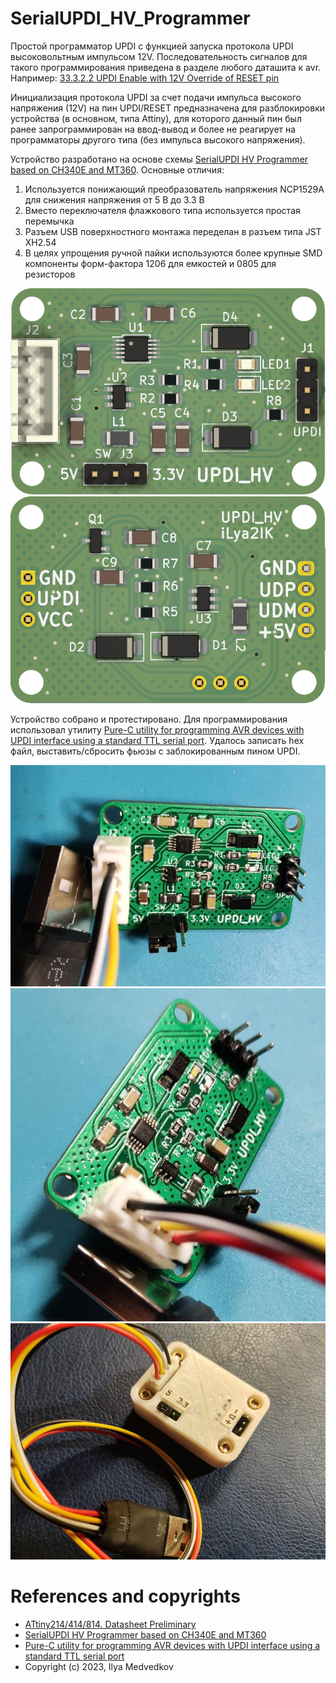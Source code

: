 # SerialUPDI_HV_Programmer

Простой программатор UPDI с функцией запуска протокола UPDI высоковольтным импульсом 12V. Последовательность сигналов для такого программирования приведена в разделе любого даташита к avr. Например:
[33.3.2.2 UPDI Enable with 12V Override of RESET pin](https://ww1.microchip.com/downloads/en/DeviceDoc/40001912A.pdf)

Инициализация протокола UPDI за счет подачи импульса высокого напряжения (12V) на пин UPDI/RESET предназначена для разблокировки устройства (в основном, типа Attiny), для которого данный пин был ранее запрограммирован на ввод-вывод и более не реагирует на программаторы другого типа (без импульса высокого напряжения).

Устройство разработано на основе схемы [SerialUPDI HV Programmer based on CH340E and MT360](https://github.com/wagiminator/AVR-Programmer/blob/master/SerialUPDI_HV_Programmer). Основные отличия:
1. Используется понижающий преобразователь напряжения NCP1529A для снижения напряжения от 5 В до 3.3 В
2. Вместо переключателя флажкового типа используется простая перемычка
3. Разъем USB поверхностного монтажа переделан в разъем типа JST XH2.54
4. В целях упрощения ручной пайки используются более крупные SMD компоненты форм-фактора 1206 для емкостей и 0805 для резисторов

![updi_hv_reset_top.png](https://raw.githubusercontent.com/iLya2IK/SerialUPDI_HV_Programmer/main/images/updi_hv_reset_top.png)
![updi_hv_reset_btm.png](https://raw.githubusercontent.com/iLya2IK/SerialUPDI_HV_Programmer/main/images/updi_hv_reset_btm.png)

Устройство собрано и протестировано. Для программирования использовал утилиту [Pure-C utility for programming AVR devices with UPDI interface using a standard TTL serial port](https://github.com/Polarisru/updiprog). Удалось записать hex файл, выставить/сбросить фьюзы с заблокированным пином UPDI.

![updi_hv_reset_photo1.jpg](https://raw.githubusercontent.com/iLya2IK/SerialUPDI_HV_Programmer/main/images/updi_hv_reset_photo1.jpg)
![updi_hv_reset_photo2.jpg](https://raw.githubusercontent.com/iLya2IK/SerialUPDI_HV_Programmer/main/images/updi_hv_reset_photo2.jpg)
![updi_hv_reset_photo2.jpg](https://raw.githubusercontent.com/iLya2IK/SerialUPDI_HV_Programmer/main/images/updi_hv_reset_box.jpg)

# References and copyrights
* [ATtiny214/414/814. Datasheet Preliminary](https://ww1.microchip.com/downloads/en/DeviceDoc/40001912A.pdf)
* [SerialUPDI HV Programmer based on CH340E and MT360](https://github.com/wagiminator/AVR-Programmer/blob/master/SerialUPDI_HV_Programmer)
* [Pure-C utility for programming AVR devices with UPDI interface using a standard TTL serial port](https://github.com/Polarisru/updiprog)
* Copyright (c) 2023, Ilya Medvedkov
